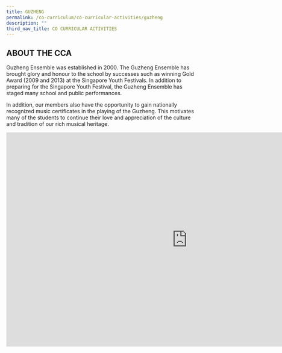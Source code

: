 ```yaml
---
title: GUZHENG
permalink: /co-curriculum/co-curricular-activities/guzheng
description: ""
third_nav_title: CO CURRICULAR ACTIVITIES
---
```

ABOUT THE CCA
-------------

Guzheng Ensemble was established in 2000. The Guzheng Ensemble has brought glory and honour to the school by successes such as winning Gold Award (2009 and 2013) at the Singapore Youth Festivals. In addition to preparing for the Singapore Youth Festival, the Guzheng Ensemble has staged many school and public performances.

In addition, our members also have the opportunity to gain nationally recognized music certificates in the playing of the Guzheng. This motivates many of the students to continue their love and appreciation of the culture and tradition of our rich musical heritage.

<iframe allowfullscreen="true" height="569" width="960" frameborder="0" src="https://docs.google.com/presentation/d/e/2PACX-1vTv5JmgAwGB4m5ga_KEnT3DJDfRQgiA3Y90n1SiVD1H5r3sNdnNR2HvqoFxzxLTUA1rwzJfxH4Cc-K1/embed?start=true&amp;loop=true&amp;delayms=3000"></iframe>